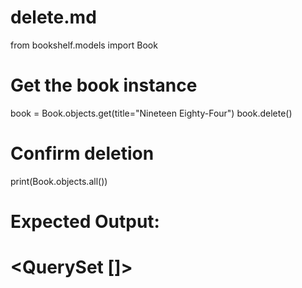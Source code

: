 # delete.md

from bookshelf.models import Book

# Get the book instance
book = Book.objects.get(title="Nineteen Eighty-Four")
book.delete()

# Confirm deletion
print(Book.objects.all())

# Expected Output:
# <QuerySet []>

